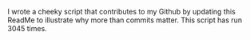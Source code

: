 I wrote a cheeky script that contributes to my Github by updating this ReadMe to illustrate why more than commits matter. This script has run 3045 times.